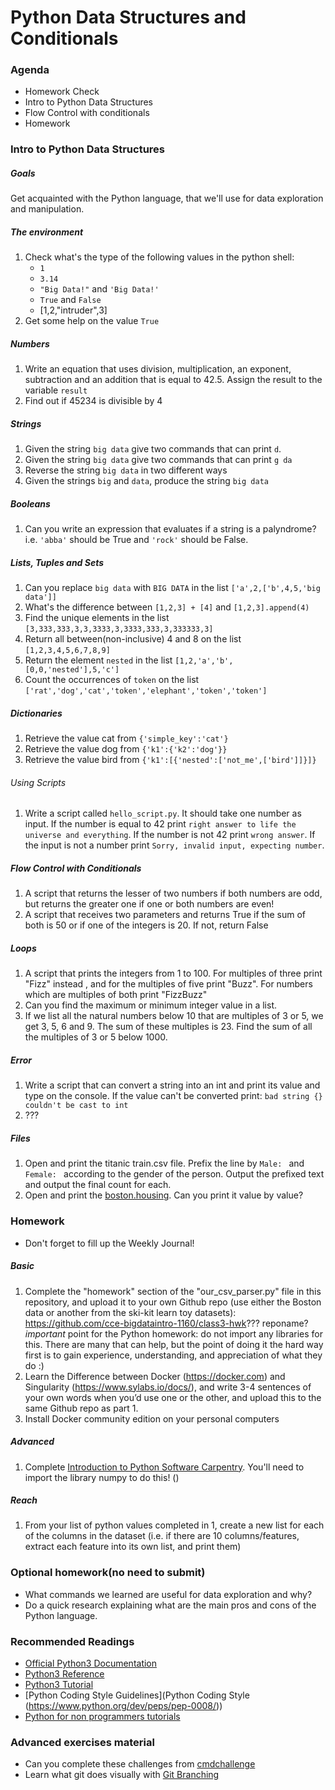 
# Python Data Structures and Conditionals

### Agenda
* Homework Check
* Intro to Python Data Structures
* Flow Control with conditionals
* Homework

### Intro to Python Data Structures

##### Goals
Get acquainted with the Python language, that we'll use for data exploration and manipulation.

##### The environment
1. Check what's the type of the following values in the python shell:
   * `1`
   * `3.14`
   * `"Big Data!"` and `'Big Data!'`
   * `True` and `False`
   * [1,2,"intruder",3]
2. Get some help on the value `True`

##### Numbers
1. Write an equation that uses division, multiplication, an exponent, subtraction and an addition that is equal to 42.5. Assign the result to the variable `result`
2. Find out if 45234 is divisible by 4

##### Strings
1. Given the string `big data` give two commands that can print `d`.
2. Given the string `big data` give two commands that can print `g da`
3. Reverse the string `big data` in two different ways
4. Given the strings `big` and `data`, produce the string `big data`

##### Booleans
1. Can you write an expression that evaluates if a string is a palyndrome? i.e. `'abba'` should be True and `'rock'` should be False.

##### Lists, Tuples and Sets
1. Can you replace `big data` with `BIG DATA` in the list `['a',2,['b',4,5,'big data']]`
2. What's the difference between `[1,2,3] + [4]` and `[1,2,3].append(4)`
3. Find the unique elements in the list `[3,333,333,3,3,3333,3,3333,333,3,333333,3]`
4. Return all between(non-inclusive) 4 and 8 on the list `[1,2,3,4,5,6,7,8,9]`
5. Return the element `nested` in the list `[1,2,'a','b',[0,0,'nested'],5,'c']`
6. Count the occurrences of `token` on the list  `['rat','dog','cat','token','elephant','token','token']`

##### Dictionaries
1. Retrieve the value cat from `{'simple_key':'cat'}`
2. Retrieve the value dog from `{'k1':{'k2':'dog'}}`
3. Retrieve the value bird from `{'k1':[{'nested':['not_me',['bird']]}]}`

###### Using Scripts
1. Write a script called `hello_script.py`. It should take one number as input. If the number is equal to 42 print `right answer to life the universe and everything`. If the number is not 42 print `wrong answer`. If the input is not a number print `Sorry, invalid input, expecting number`.

##### Flow Control with Conditionals
1. A script that returns the lesser of two numbers if both numbers are odd, but returns the greater one if one or both numbers are even!
2. A script that receives two parameters and returns True if the sum of both is 50 or if one of the integers is 20. If not, return False

##### Loops
1. A script that prints the integers from 1 to 100. For multiples of three print "Fizz" instead , and for the multiples of five print "Buzz". For numbers which are multiples of both print "FizzBuzz"
2. Can you find the maximum or minimum integer value in a list.
3. If we list all the natural numbers below 10 that are multiples of 3 or 5, we get 3, 5, 6 and 9. The sum of these multiples is 23.
Find the sum of all the multiples of 3 or 5 below 1000.

##### Error
1. Write a script that can convert a string into an int and print its value and type on the console. If the value can't be converted print: `bad string {} couldn't be cast to int`
2. ???

##### Files
1. Open and print the titanic train.csv file. Prefix the line by `Male: ` and `Female: ` according to the gender of the person. Output the prefixed text and output the final count for each.
2. Open and print the [boston.housing](https://archive.ics.uci.edu/ml/machine-learning-databases/housing/housing.data). Can you print it value by value?

### Homework
* Don't forget to fill up the Weekly Journal! 

##### Basic
1. Complete the "homework" section of the "our_csv_parser.py" file in this repository, and upload it to your own Github repo (use either the Boston data or another from the ski-kit learn toy datasets): https://github.com/cce-bigdataintro-1160/class3-hwk??? reponame?
*important* point for the Python homework: do not import any libraries for this. There are many that can help, but the point of doing it the hard way first is to gain experience, understanding, and appreciation of what they do :)
2. Learn the Difference between Docker (https://docker.com) and Singularity (https://www.sylabs.io/docs/), and write 3-4 sentences of your own words when you’d use one or the other, and upload this to the same Github repo  as part 1.
3. Install Docker community edition on your personal computers

##### Advanced
1. Complete [Introduction to Python Software Carpentry](http://swcarpentry.github.io/python-novice-inflammation/). You'll need to import the library numpy to do this! ()
  
##### Reach
1. From your list of python values completed in 1, create a new list for each of the columns in the dataset (i.e. if there are 10 columns/features, extract each feature into its own list, and print them)

### Optional homework(no need to submit)
* What commands we learned are useful for data exploration and why?
* Do a quick research explaining what are the main pros and cons of the Python language.

### Recommended Readings
* [Official Python3 Documentation](https://docs.python.org/3/)
* [Python3 Reference](https://docs.python.org/3/library/index.html)
* [Python3 Tutorial](https://docs.python.org/3/tutorial/index.html)
* [Python Coding Style Guidelines](Python Coding Style (https://www.python.org/dev/peps/pep-0008/))
* [Python for non programmers tutorials](https://wiki.python.org/moin/BeginnersGuide/NonProgrammers)


### Advanced exercises material
* Can you complete these challenges from [cmdchallenge](https://cmdchallenge.com/)
* Learn what git does visually with [Git Branching](https://learngitbranching.js.org/)
